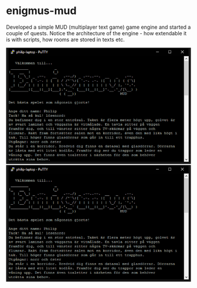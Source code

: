 # enigmus-mud

Developed a simple MUD (multiplayer text game) game engine and started a couple of quests. Notice the architecture of the engine - how extendable it is with scripts, how rooms are stored in texts etc.

<img src="img/01.png" alt="">

<img src="img/01.png" alt="">
